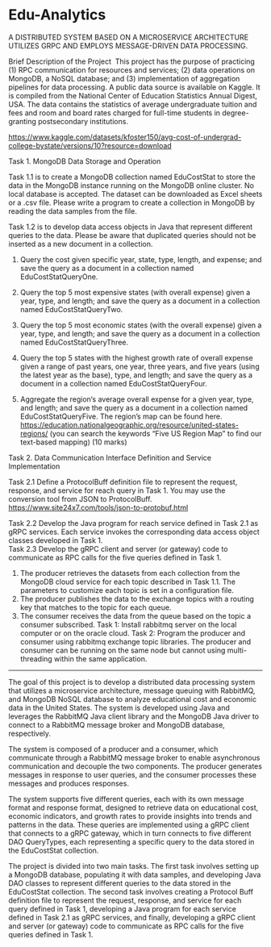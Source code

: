 # Edu-Analytics
A DISTRIBUTED SYSTEM BASED ON A MICROSERVICE ARCHITECTURE UTILIZES GRPC AND EMPLOYS MESSAGE-DRIVEN DATA PROCESSING.

Brief Description of the Project  This project has the purpose of practicing (1) RPC communication for resources and services; (2) data operations on MongoDB, a NoSQL database; and (3) implementation of aggregation pipelines for data processing. A public data source is available on Kaggle. It is compiled from the National Center of Education Statistics Annual Digest, USA. The data contains the statistics of average undergraduate tuition and fees and room and board rates charged for full-time students in degree-granting postsecondary institutions. 

https://www.kaggle.com/datasets/kfoster150/avg-cost-of-undergrad-college-bystate/versions/10?resource=download

Task 1. MongoDB Data Storage and Operation 

Task 1.1 is to create a MongoDB collection named EduCostStat to store the data in the MongoDB instance running on the MongoDB online cluster. No local database is accepted. The dataset can be downloaded as Excel sheets or a .csv file. Please write a program to create a collection in MongoDB by reading the data samples from the file.

Task 1.2 is to develop data access objects in Java that represent different queries to the data. Please be aware that duplicated queries should not be inserted as a new document in a collection. 
1) Query the cost given specific year, state, type, length, and expense; and save the query as a document in a collection named EduCostStatQueryOne. 
2) Query the top 5 most expensive states (with overall expense) given a year, type, and length; and save the query as a document in a collection named EduCostStatQueryTwo. 
3) Query the top 5 most economic states (with the overall expense) given a year, type, and length; and save the query as a document in a collection named EduCostStatQueryThree. 
4) Query the top 5 states with the highest growth rate of overall expense given a range of past years, one year, three years, and five years (using the latest year as the base), type, and length; and save the query as a document in a collection named EduCostStatQueryFour. 

5) Aggregate the region‘s average overall expense for a given year, type, and length; and save the query as a document in a collection named EduCostStatQueryFive. The region’s map can be found here. https://education.nationalgeographic.org/resource/united-states-regions/ (you can search the keywords “Five US Region Map” to find our text-based mapping) (10 marks) 

Task 2. Data Communication Interface Definition and Service Implementation 

Task 2.1 Define a ProtocolBuff definition file to represent the request, response, and service for reach query in Task 1. You may use the conversion tool from JSON to ProtocolBuff. https://www.site24x7.com/tools/json-to-protobuf.html 

Task 2.2 Develop the Java program for reach service defined in Task 2.1 as gRPC services. Each service invokes the corresponding data access object classes developed in Task 1.  
Task 2.3 Develop the gRPC client and server (or gateway) code to communicate as RPC calls for the five queries defined in Task 1.

1. The producer retrieves the datasets from each collection from the MongoDB cloud service for each topic described in Task 1.1. The parameters to customize each topic is set in a configuration file. 
2. The producer publishes the data to the exchange topics with a routing key that matches to the topic for each queue. 
3. The consumer receives the data from the queue based on the topic a consumer subscribed. 
Task 1: Install rabbitmq server on the local computer or on the oracle cloud. 
Task 2: Program the producer and consumer using rabbitmq exchange topic libraries. The producer and consumer can be running on the same node but cannot using multi-threading within the same application.

----------------------------------------------------------------------------------------------------------------------------------

The goal of this project is to develop a distributed data processing system that utilizes a microservice architecture, message queuing with RabbitMQ, and MongoDB NoSQL database to analyze educational cost and economic data in the United States. The system is developed using Java and leverages the RabbitMQ Java client library and the MongoDB Java driver to connect to a RabbitMQ message broker and MongoDB database, respectively.

The system is composed of a producer and a consumer, which communicate through a RabbitMQ message broker to enable asynchronous communication and decouple the two components. The producer generates messages in response to user queries, and the consumer processes these messages and produces responses.

The system supports five different queries, each with its own message format and response format, designed to retrieve data on educational cost, economic indicators, and growth rates to provide insights into trends and patterns in the data. These queries are implemented using a gRPC client that connects to a gRPC gateway, which in turn connects to five different DAO QueryTypes, each representing a specific query to the data stored in the EduCostStat collection.

The project is divided into two main tasks. The first task involves setting up a MongoDB database, populating it with data samples, and developing Java DAO classes to represent different queries to the data stored in the EduCostStat collection. The second task involves creating a Protocol Buff definition file to represent the request, response, and service for each query defined in Task 1, developing a Java program for each service defined in Task 2.1 as gRPC services, and finally, developing a gRPC client and server (or gateway) code to communicate as RPC calls for the five queries defined in Task 1.
